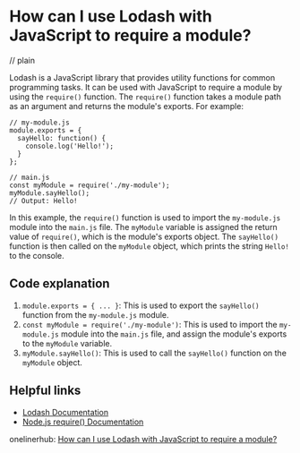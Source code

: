 # How can I use Lodash with JavaScript to require a module?
// plain

Lodash is a JavaScript library that provides utility functions for common programming tasks. It can be used with JavaScript to require a module by using the `require()` function. The `require()` function takes a module path as an argument and returns the module's exports. For example:

```
// my-module.js
module.exports = {
  sayHello: function() {
    console.log('Hello!');
  }
};

// main.js
const myModule = require('./my-module');
myModule.sayHello();
// Output: Hello!
```

In this example, the `require()` function is used to import the `my-module.js` module into the `main.js` file. The `myModule` variable is assigned the return value of `require()`, which is the module's exports object. The `sayHello()` function is then called on the `myModule` object, which prints the string `Hello!` to the console.

## Code explanation


1. `module.exports = { ... }`: This is used to export the `sayHello()` function from the `my-module.js` module.
2. `const myModule = require('./my-module')`: This is used to import the `my-module.js` module into the `main.js` file, and assign the module's exports to the `myModule` variable.
3. `myModule.sayHello()`: This is used to call the `sayHello()` function on the `myModule` object.

## Helpful links

- [Lodash Documentation](https://lodash.com/docs/4.17.15)
- [Node.js require() Documentation](https://nodejs.org/api/modules.html#modules_require)

onelinerhub: [How can I use Lodash with JavaScript to require a module?](https://onelinerhub.com/javascript-lodash/how-can-i-use-lodash-with-javascript-to-require-a-module)